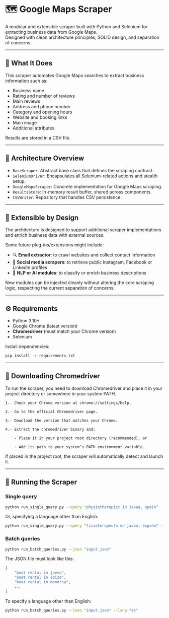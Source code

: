 # 🗺️ Google Maps Scraper

A modular and extensible scraper built with Python and Selenium for extracting business data from Google Maps.  
Designed with clean architecture principles, SOLID design, and separation of concerns.

---

## 🚀 What It Does

This scraper automates Google Maps searches to extract business information such as:

- Business name
- Rating and number of reviews
- Main reviews
- Address and phone number
- Category and opening hours
- Website and booking links
- Main image
- Additional attributes

Results are stored in a CSV file.

---

## 🧱 Architecture Overview

- `BaseScraper`: Abstract base class that defines the scraping contract.
- `SeleniumDriver`: Encapsulates all Selenium-related actions and stealth setup.
- `GoogleMapsScraper`: Concrete implementation for Google Maps scraping.
- `ResultsStore`: In-memory result buffer, shared across components.
- `CSVWriter`: Repository that handles CSV persistence.

---

## 🧩 Extensible by Design

The architecture is designed to support additional scraper implementations and enrich business data with external sources.

Some future plug-ins/extensions might include:

- 🔍 **Email extractor**: to crawl websites and collect contact information
- 📱 **Social media scrapers**: to retrieve public Instagram, Facebook or LinkedIn profiles
- 🧠 **NLP or AI modules**: to classify or enrich business descriptions

New modules can be injected cleanly without altering the core scraping logic, respecting the current separation of concerns.

---

## ⚙️ Requirements

- Python 3.10+
- Google Chrome (latest version)
- **Chromedriver** (must match your Chrome version)
- Selenium

Install dependencies:

```bash
pip install -r requirements.txt
```

---

## 🔧 Downloading Chromedriver

To run the scraper, you need to download Chromedriver and place it in your project directory or somewhere in your system PATH.

    1.- Check your Chrome version at chrome://settings/help.

    2.- Go to the official Chromedriver page.

    3.- Download the version that matches your Chrome.

    4.- Extract the chromedriver binary and:

        - Place it in your project root directory (recommended), or

        - Add its path to your system’s PATH environment variable.

If placed in the project root, the scraper will automatically detect and launch it.

---

## 🧪 Running the Scraper

### Single query

```bash
python run_single_query.py --query "physiotherapist in javea, spain"
```
Or, specifying a language other than English: 

```bash
python run_single_query.py --query "fisioterapeuta en javea, españa" --lang "es"
```
### Batch queries

```bash
python run_batch_queries.py --json "input.json"
```

The JSON file must look like this:

```json
[
    "boat rental in javea",
    "boat rental in ibiza",
    "boat rental in menorca",
    ...
]
```

To specify a language other than English: 

```bash
python run_batch_queries.py --json "input.json" --lang "es"
```
